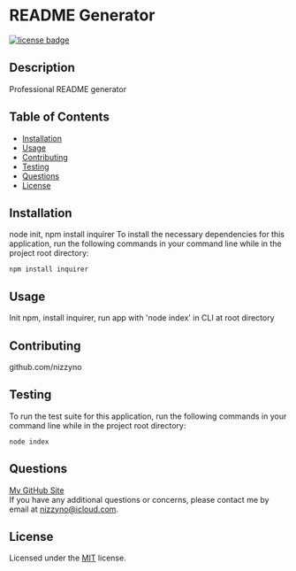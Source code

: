 # README Generator
  [![license badge](https://img.shields.io/badge/license-MIT-brightgreen)](https://opensource.org/licenses/MIT)
  ## Description
  Professional README generator
  ## Table of Contents
  - [Installation](#installation)
  - [Usage](#usage)
  - [Contributing](#contributing)
  - [Testing](#testing)
  - [Questions](#questions)
  - [License](#license)
  ## Installation
  node init, npm install inquirer
  To install the necessary dependencies for this application, run the following commands in your command line while in the project root directory:  
  ```
  npm install inquirer
  ```
  ## Usage
  Init npm, install inquirer, run app with 'node index' in CLI at root directory
  ## Contributing
  github.com/nizzyno
  ## Testing
  To run the test suite for this application, run the following commands in your command line while in the project root directory:  
  ```
  node index
  ```
  ## Questions
  [My GitHub Site](https://www.github.com/nizzyno)\
  If you have any additional questions or concerns, please contact me by email at <nizzyno@icloud.com>.
  ## License
  Licensed under the [MIT](https://opensource.org/licenses/MIT) license.